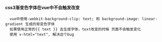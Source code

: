 ####  css3渐变色字体在vue中不会触发改变
```
  vue中使用-webkit-background-clip: text; 和 background-image: linear-gradient 生成的渐变色字体
  如果使用正常的{{ text }} 去生成字体，text改变的时候 页面不会触发变化
  使用 v-html="text", 解决这个bug
  
```
